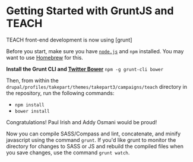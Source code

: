 # Getting Started with GruntJS and TEACH

TEACH front-end development is now using [grunt]

Before you start, make sure you have [```node.js```](http://nodejs.org/) and ```npm``` installed. You may want to use [Homebrew](http://brew.sh/) for this.

**Install the Grunt CLI and [Twitter Bower](http://bower.io/)**
```npm -g grunt-cli bower```

Then, from within the ```drupal/profiles/takepart/themes/takepart3/campaigns/teach``` directory in the repository, run the following commands:

* ```npm install```
* ```bower install```

Congratulations! Paul Irish and Addy Osmani would be proud!

Now you can compile SASS/Compass and lint, concatenate, and minify javascript using the command ```grunt```. If you'd like grunt to monitor the directory for changes to SASS or JS and rebuild the compiled files when you save changes, use the command ```grunt watch```.
